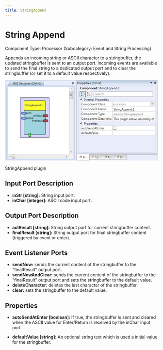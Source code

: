 ```yaml
---
title: StringAppend
---
```


# String Append

Component Type: Processor (Subcategory: Event and String Processing)

Appends an incoming string or ASCII character to a stringbuffer, the updated stringbuffer is sent to an output port. Incoming events are available to send the final string to a dedicated output port and to clear the stringbuffer (or set it to a default value respectively).

![Screenshot: StringAppend plugin](./img/stringappend.jpg "Screenshot: StringAppend plugin")

StringAppend plugin

## Input Port Description

*   **inStr \[string\]:** String input port.
*   **inChar \[integer\]:** ASCII code input port.

## Output Port Description

*   **actResult \[string\]:** String output port for current stringbuffer content.
*   **finalResult \[string\]:** String output port for final stringbuffer content (triggered by event or enter).

## Event Listener Ports

*   **sendNow:** sends the current content of the stringbuffer to the "finalResult" output port.
*   **sendNowAndClear:** sends the current content of the stringbuffer to the "finalResult" output port and sets the stringbuffer to the default value.
*   **deleteCharacter:** deletes the last character of the stringbuffer.
*   **clear:** sets the stringbuffer to the default value.

## Properties

*   **autoSendAtEnter \[boolean\]:** If true, the stringbuffer is sent and cleared when the ASCII value for Enter/Return is received by the inChar input port.  
    
*   **defaultValue \[string\]:** An optional string text which is used a initial value for the stringbuffer.